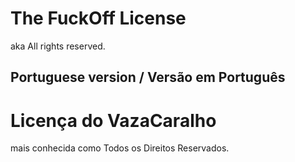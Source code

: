 # The FuckOff License
aka All rights reserved.

## Portuguese version / Versão em Português

# Licença do VazaCaralho
mais conhecida como Todos os Direitos Reservados.
